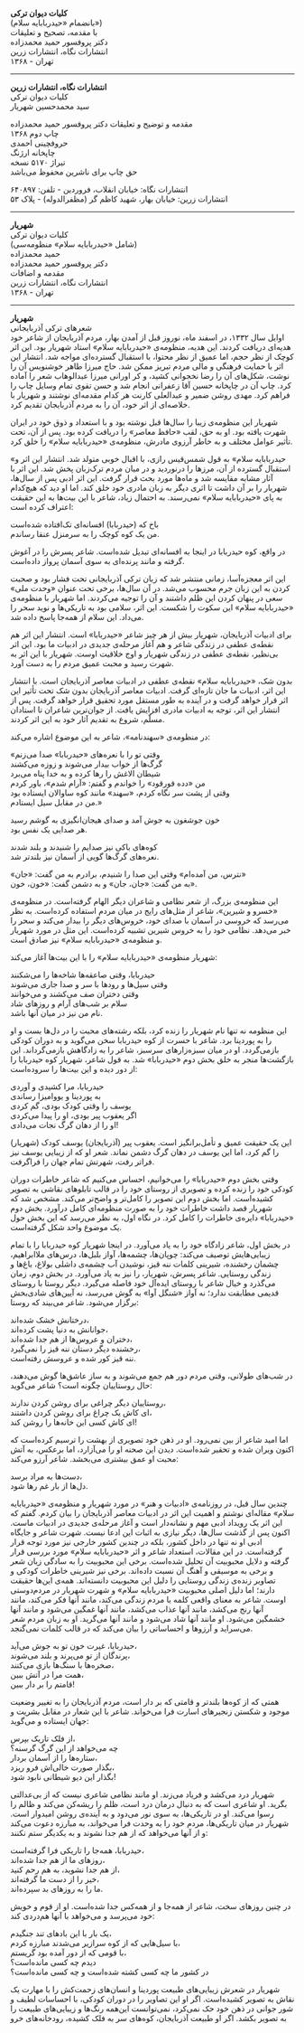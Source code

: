 

**کلیات دیوان ترکی**  
(بانضمام «حیدربابایه سلام»)  
با مقدمه، تصحیح و تعلیقات  
دکتر پروفسور حمید محمدزاده  
انتشارات نگاه، انتشارات زرین  
تهران - ۱۳۶۸  

---

**انتشارات نگاه، انتشارات زرین**  
کلیات دیوان ترکی  
سید محمدحسین شهریار  

مقدمه و توضیح و تعلیقات دکتر پروفسور حمید محمدزاده  
چاپ دوم ۱۳۶۸  
حروفچینی احمدی  
چاپخانه ارژنگ  
تیراژ ۵۱۷۰ نسخه  
حق چاپ برای ناشرین محفوظ می‌باشد  

انتشارات نگاه: خیابان انقلاب، فروردین - تلفن: ۶۴۰۸۹۷  
انتشارات زرین: خیابان بهار، شهید کاظم گر (مظفرالدوله) - پلاک ۵۳  

---

**شهریار**  
کلیات دیوان ترکی  
(شامل «حیدربابایه سلام» منظومه‌سی)  
حمید محمدزاده  
دکتر پروفسور حمید محمدزاده  
مقدمه و اضافات  
انتشارات نگاه، انتشارات زرین  
تهران - ۱۳۶۸  

---

**شهریار**  
شعرهای ترکی آذربایجانی  
اوایل سال ۱۳۳۲، در اسفند ماه، نوروز قبل از آمدن بهار، مردم آذربایجان از شاعر خود هدیه‌ای دریافت کردند. این هدیه، منظومه‌ی «حیدربابایه سلام» استاد شهریار بود. این اثر کوچک از نظر حجم، اما عمیق از نظر محتوا، با استقبال گسترده‌ای مواجه شد. انتشار این اثر با حمایت فرهنگی و مالی مردم تبریز ممکن شد. حاج میرزا طاهر خوشنویس آن را نوشت، شکل‌های آن را رضا نخجوانی کشید، و کر اورانی میرزا عبدالوهاب شعر را آماده کرد. چاپ آن در چاپخانه حسین آقا زعفرانی انجام شد و حسن تقوی تمام وسایل چاپ را فراهم کرد. مهدی روشن ضمیر و عبدالعلی کارنت هر کدام مقدمه‌ای نوشتند و شهریار با خلاصه‌ای از اثر خود، آن را به مردم آذربایجان تقدیم کرد.

شهریار این منظومه‌ی زیبا را سال‌ها قبل نوشته بود و با استعداد و ذوق خود در ایران شهرت یافته بود. او به حق، لقب «حافظ معاصر» را دریافت کرده بود. پس از آن، تحت تأثیر عوامل مختلف و به خاطر آرزوی مادرش، منظومه‌ی «حیدربابایه سلام» را خلق کرد.

«حیدربابایه سلام» به قول شمس‌قیس رازی، با اقبال خوبی متولد شد. انتشار این اثر و استقبال گسترده از آن، مرزها را درنوردید و در میان مردم ترک‌زبان پخش شد. این اثر با آثار مشابه مقایسه شد و ماه‌ها مورد بحث قرار گرفت. این اثر ادبی پس از سال‌ها، شهریار را بر آن داشت تا اثری دیگر به زبان مادری خود خلق کند. اما او دید که هیچ‌کدام به پای «حیدربابایه سلام» نمی‌رسند. به احتمال زیاد، شاعر با این بیت‌ها به این حقیقت اعتراف کرده است:

باخ که (حیدربابا) افسانه‌ای تک‌افتاده شده‌است  
من یک کوه کوچک را به سرمنزل عنقا رساندم.

در واقع، کوه حیدربابا در اینجا به افسانه‌ای تبدیل شده‌است. شاعر پسرش را در آغوش گرفته و مانند پرنده‌ای به سوی آسمان پرواز داده‌است.

این اثر معجزه‌آسا، زمانی منتشر شد که زبان ترکی آذربایجانی تحت فشار بود و صحبت کردن به این زبان جرم محسوب می‌شد. در آن سال‌ها، برخی تحت عنوان «وحدت ملی» سعی در پنهان کردن این ظلم داشتند و آن را توجیه می‌کردند. اما شهریار با منظومه‌ی «حیدربابایه سلام» این سکوت را شکست. این اثر، سلامی بود به تاریکی‌ها و نوید سحر را می‌داد. این سلام از همه‌جا پاسخ داده شد.

برای ادبیات آذربایجان، شهریار بیش از هر چیز شاعر «حیدربابا» است. انتشار این اثر هم نقطه‌ی عطفی در زندگی شاعر و هم آغاز مرحله‌ی جدیدی در ادبیات ما بود. این اثر بی‌نظیر، نقطه‌ی عطفی در زندگی شهریار و اوج خلاقیت اوست. شهریار با این اثر به شهرت رسید و محبت عمیق مردم را به دست آورد.

بدون شک، «حیدربابایه سلام» نقطه‌ی عطفی در ادبیات معاصر آذربایجان است. با انتشار این اثر، ادبیات ما جان تازه‌ای گرفت. ادبیات معاصر آذربایجان بدون شک تحت تأثیر این اثر قرار خواهد گرفت و در آینده به طور مستقل مورد تحقیق قرار خواهد گرفت. پس از انتشار این اثر، توجه به ادبیات مادری افزایش یافت. از جوان‌ترین شاعران تا استادان مسلّم، شروع به تقدیم آثار خود به این اثر کردند.

در منظومه‌ی «سهندنامه»، شاعر به این موضوع اشاره می‌کند:

«وقتی تو را با نعره‌های «حیدربابا» صدا می‌زنم  
گرگ‌ها از خواب بیدار می‌شوند و زوزه می‌کشند  
شیطان الاغش را رها کرده و به خدا پناه می‌برد  
من «دده قورقود» را خواندم و گفتم: «آرام شدم»، باور کردم  
وقتی از پشت سر نگاه کردم، «سهند» مانند کوه ساوالان ایستاده بود  
من در مقابل سیل ایستادم.»

خون جوشغون به جوش آمد و صدای هیجان‌انگیزی به گوشم رسید  
هر صدایی یک نفس بود.

کوه‌های باکی نیز صدایم را شنیدند و بلند شدند  
نعره‌های گرگ‌ها گویی از آسمان نیز بلندتر شد.

«نترس، من آمده‌ام» وقتی این صدا را شنیدم، برادرم به من گفت: «جان»  
به من گفت: «جان، جان» و به دشمن گفت: «خون، خون».

این منظومه‌ی بزرگ، از شعر نظامی و شاعران دیگر الهام گرفته‌است. در منظومه‌ی «خسرو و شیرین»، شاعر از مثل‌های رایج در میان مردم استفاده کرده‌است. به نظر می‌رسد که خروسی در آسمان با صدای خود، خروس‌های دیگر را بیدار می‌کند و سحر را خبر می‌دهد. نظامی خود را به خروس شیرین تشبیه کرده‌است. این مثل در مورد شهریار و منظومه‌ی «حیدربابایه سلام» نیز صادق است.

شهریار منظومه‌ی «حیدربابایه سلام» را با این بیت‌ها آغاز می‌کند:

حیدربابا، وقتی صاعقه‌ها شاخه‌ها را می‌شکنند  
وقتی سیل‌ها و رودها با سر و صدا جاری می‌شوند  
وقتی دختران صف می‌کشند و می‌خوانند  
سلام بر شب‌های آرام و روزهای شاد  
نام من نیز در میان آنها باشد.

این منظومه نه تنها نام شهریار را زنده کرد، بلکه رشته‌های محبت را در دل‌ها بست و او را به پوردینا برد. شاعر با حسرت از کوه حیدربابا سخن می‌گوید و به دوران کودکی بازمی‌گردد. او در میان سبزه‌زارهای سرسبز، شاعر را به زادگاهش بازمی‌گرداند. این بازگشت‌ها منجر به خلق بخش دوم «حیدربابا» شد. به قول شاعر، شهریار کوه حیدربابا را از دور دیده و این بیت‌ها را سروده‌است:

حیدربابا، مرا کشیدی و آوردی  
به پوردینا و یووامیزا رساندی  
یوسف را وقتی کودک بودی، گم کردی  
اگر یعقوب پیر بودی، او را پیدا می‌کردی  
او را از دهان گرگ نجات می‌دادی!

این یک حقیقت عمیق و تأمل‌برانگیز است. یعقوب پیر (آذربایجان) یوسف کودک (شهریار) را گم کرد، اما این یوسف در دهان گرگ دشمن نماند. شعر او که از زیبایی یوسف نیز فراتر رفت، شهرتش تمام جهان را فراگرفت.

وقتی بخش دوم «حیدربابا» را می‌خوانیم، احساس می‌کنیم که شاعر خاطرات دوران کودکی خود را زنده کرده و تصویری از روستای خود را در قالب تابلوهای نقاشی به تصویر کشیده‌است. اما بخش دوم این تصویر را کامل‌تر و واضح‌تر می‌کند. مشخص شد که شهریار قصد داشت خاطرات خود را به صورت منظومه‌ای کامل درآورد. بخش دوم «حیدربابا» دایره‌ی خاطرات را کامل کرد. در نگاه اول، به نظر می‌رسد که این بخش حول یک موضوع واحد شکل گرفته‌است.

در بخش اول، شاعر زادگاه خود را به یاد می‌آورد. در اینجا شهریار کوه حیدربابا را با تمام زیبایی‌هایش توصیف می‌کند: چوپان‌ها، چشمه‌ها، آواز بلبل‌ها، درس‌های ملاابراهیم، چشمان رخشنده، شیرینی کلمات ننه قیز، نوشیدن آب چشمه‌ی داشلی بولاغ، باغ‌ها و زندگی روستایی. شاعر پسرش، شهریار، را نیز به یاد می‌آورد. در بخش دوم، زمان می‌گذرد و خیال شاعر با روستای ایده‌آل خود فاصله می‌گیرد. دیگر روستا با روستای قدیمی مطابقت ندارد؛ نه آواز «شنگل آوا» به گوش می‌رسد، نه آیین‌های شادی‌بخش برگزار می‌شود. شاعر می‌بیند که روستا:

درختانش خشک شده‌اند،  
جوانانش به دنیا پشت کرده‌اند،  
دختران و عروس‌ها از هم جدا شده‌اند،  
رخشنده دیگر دستان ننه قیز را نمی‌گیرد،  
ننه قیز کور شده و عروسش رفته‌است.

در شب‌های طولانی، وقتی مردم دور هم جمع می‌شوند و به ساز عاشق‌ها گوش می‌دهند، حال روستاییان چگونه است؟ شاعر می‌گوید:

روستاییان دیگر چراغی برای روشن کردن ندارند،  
ای کاش یک چراغ برای روشن کردن داشتند،  
ای کاش کسی این خانه‌ها را روشن کند!

اما امید شاعر از بین نمی‌رود. او در ذهن خود تصویری از بهشت را ترسیم کرده‌است که اکنون ویران شده و تحقیر شده‌است. دیدن این صحنه او را می‌آزارد، اما برعکس، به آتش محبت او عمق بیشتری می‌بخشد. شاعر آرزو می‌کند:

دست‌ها به مراد برسد،  
دل‌ها از بار غم رها شود.

چندین سال قبل، در روزنامه‌ی «ادبیات و هنر» در مورد شهریار و منظومه‌ی «حیدربابایه سلام» مقاله‌ای نوشتم و اهمیت این اثر در ادبیات معاصر آذربایجان را بیان کردم. گفتم که این اثر یک رویداد ادبی مهم و نشانه‌دار است و آغاز مرحله‌ی جدیدی در ادبیات ماست. اکنون پس از گذشت سال‌ها، دیگر نیازی به اثبات این ادعا نیست. شهرت شاعر و جایگاه ادبی او نه تنها در داخل کشور، بلکه در چندین کشور خارجی نیز مورد توجه قرار گرفته‌است. در این مقالات، استعداد شاعر و اثر «حیدربابایه سلام» مورد بررسی قرار گرفته و دلایل محبوبیت آن تحلیل شده‌است. برخی این محبوبیت را به سادگی زبان شعر و برخی به موسیقی و آهنگ آن نسبت داده‌اند. برخی نیز شیرینی خاطرات کودکی و تصاویر زنده‌ی زندگی روستایی را دلیل این محبوبیت دانسته‌اند. همه‌ی این‌ها حقیقت دارند؛ اما دلیل اصلی محبوبیت «حیدربابایه سلام» و شهرت شهریار در مردم‌دوستی اوست. شاعر به معنای واقعی کلمه با مردم زندگی می‌کند، مانند آنها فکر می‌کند، مانند آنها رنج می‌کشد، مانند آنها عذاب می‌کشد، مانند آنها غمگین می‌شود و مانند آنها خشمگین می‌شود. او مانند آنها شاد می‌شود و مانند آنها می‌گرید. او به زبان مردم شعر می‌سراید و آرزوها و احساساتی را بیان می‌کند که در قالب کلمات نمی‌گنجد.

حیدربابا، غیرت خون تو به جوش می‌آید،  
پرندگان از تو می‌پرند و بلند می‌شوند،  
صخره‌ها با سنگ‌ها بازی می‌کنند،  
همت مرا در آتش ببین،  
قامتم را بر دار ببین!

همتی که از کوه‌ها بلندتر و قامتی که بر دار است، مردم آذربایجان را به تغییر وضعیت موجود و شکستن زنجیرهای اسارت فرا می‌خواند. شاعر با این شعار در مقابل بشریت و جهان ایستاده و می‌گوید:

از فلک تاریک بپرس،  
چه می‌خواهد از این گرگ گرسنه؟  
ستاره‌ها را از آسمان بردار،  
بگذار صورت خالی‌اش فرو ریزد،  
بگذار این دیو شیطانی نابود شود!

شهریار درد می‌کشد و فریاد می‌زند. او مانند نظامی شاعری نیست که از بی‌عدالتی بگرید. او شاعری است که به دنبال درمان درد است، ظلم را ریشه‌کن می‌کند و ظالم را رسوا می‌کند. او در تاریکی‌ها، به سوی نور می‌دود و به آینده‌ی روشن امیدوار است. شهریار در میان تاریکی‌ها، مردم خود را به وحدت فرا می‌خواند، به مبارزه دعوت می‌کند و از آنها می‌خواهد که از هم جدا نشوند و به یکدیگر ستم نکنند:

حیدربابا، همه‌جا را تاریکی فرا گرفته‌است،  
روزهای ما از هم جدا شده‌اند،  
از هم جدا نشوید، به هم رحم کنید،  
خیر را از دست ما گرفته‌اند،  
ما را به روزهای بد سپرده‌اند.

در چنین روزهای سخت، شاعر از همه‌جا و از همه‌کس جدا شده‌است. او از قوم و خویش خود می‌پرسد و می‌خواهد با آنها هم‌دردی کند:

یک بار با این بادهای تند جنگیدم،  
با سیل‌هایی که از کوه سرازیر می‌شدند مبارزه کردم،  
با قومی که از دور آمده بود گریستم،  
دیدم چه کسی مانده‌است؟  
در کشور ما چه کسی کشته شده‌است و چه کسی مانده‌است؟

شهریار در شعرش زیبایی‌های طبیعت پوردینا و انسان‌های زحمت‌کش را با مهارت یک نقاش به تصویر کشیده‌است. اگر او این تصاویر را در دوران کودکی، با احساسات لطیف و شور جوانی در ذهن خود حک نمی‌کرد، نمی‌توانست این‌همه رنگ‌ها و زیبایی‌های طبیعت را به تصویر بکشد. اگر او طبیعت آذربایجان، کوه‌های سر به فلک کشیده، رودخانه‌های خرو
